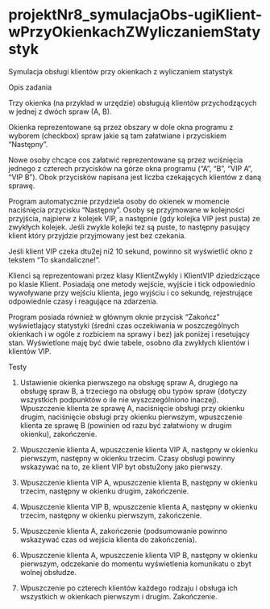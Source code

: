 # projektNr8_symulacjaObs-ugiKlient-wPrzyOkienkachZWyliczaniemStatystyk	
Symulacja obsługi klientów przy okienkach z wyliczaniem statystyk

Opis zadania

Trzy okienka (na przykład w urzędzie) obsługują klientów przychodzących w jednej z dwóch spraw (A, B).

Okienka reprezentowane są przez obszary w dole okna programu z wyborem
(checkbox) spraw jakie są tam załatwiane i przyciskiem “Następny”.

Nowe osoby chcące cos załatwić reprezentowane są przez wciśnięcia jednego z czterech przycisków na górze okna programu (“A”, “B”, “VIP A”, “VIP B”).
Obok przycisków napisana jest liczba czekających klientów z daną sprawę.

Program automatycznie przydziela osoby do okienek w momencie naciśnięcia przycisku “Następny”. Osoby sę przyjmowane w koIejności przyjścia, najpierw z kolejek VIP, a następnie (gdy kolejka VIP jest pusta) ze zwykłych kolejek. Jeśli zwykle kolejki tez są puste, to następny pasujący klient który przyjdzie przyjmowany jest bez czekania.

Jeśli klient VIP czeka dtu2ej ni2 10 sekund, powinno sit wyświetIić okno z tekstem “To skandaliczne!”.

Klienci są reprezentowani przez klasy KlientZwykly i KIientVIP dziedziczące po
klasie Klient. Posiadają one metody wejście, wyjście i tick odpowiednio wywoływane przy wejściu klienta, jego wyjściu i co sekundę, rejestrujące odpowiednie czasy i reagujące na zdarzenia.

Program posiada również w głównym oknie przycisk “Zakończ” wyświetIający statystyki (średni czas oczekiwania w poszczególnych okienkach i w ogóle z rozbiciem na sprawy i bez) jak poniżej i resetujący stan. Wyświetlone maję być dwie tabele, osobno dla zwykłych klientów i klientów VIP.


Testy
1.	Ustawienie okienka pierwszego na obsługę spraw A, drugiego na obsługę spraw B, a trzeciego na obsługę obu typów spraw (dotyczy wszystkich podpunktów o ile nie wyszczególniono inaczej). Wpuszczenie klienta ze sprawę A, naciśnięcie obsługi przy okienku drugim, naciśnięcie obsługi przy okienku pierwszym, wpuszczenie klienta ze sprawę B (powinien od razu być załatwiony w drugim okienku), zakończenie.

2.	Wpuszczenie klienta A, wpuszczenie klienta VIP A, następny w  okienku pierwszym, następny w okienku trzecim. Czasy obsługi powinny wskazywać na to, ze klient VIP byt obstu2ony jako pierwszy.

3.	Wpuszczenie klienta VIP A, wpuszczenie klienta B, następny w okienku trzecim, następny w okienku drugim, zakończenie.

4.	Wpuszczenie klienta VIP B, wpuszczenie klienta A, następny w okienku trzecim, następny w okienku pierwszym, zakończenie.

5.	Wpuszczenie klienta A, zakończenie (podsumowanie powinno wskazywać czas od wejścia klienta do zakończenia).

6.	Wpuszczenie klienta A, wpuszczenie klienta VIP B, następny w okienku pierwszym, odczekanie do momentu wyświetIenia komunikatu o zbyt wolnej obsłudze.

7.	Wpuszczenie po czterech klientów każdego rodzaju i obsługa ich wszystkich w okienkach pierwszym i drugim. Zakończenie.
